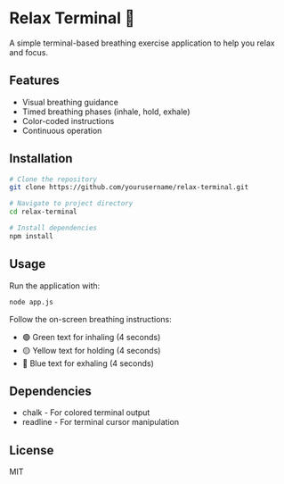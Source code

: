 # Relax Terminal 🧘

A simple terminal-based breathing exercise application to help you relax and focus.

## Features

- Visual breathing guidance
- Timed breathing phases (inhale, hold, exhale)
- Color-coded instructions
- Continuous operation

## Installation

```bash
# Clone the repository
git clone https://github.com/yourusername/relax-terminal.git

# Navigate to project directory
cd relax-terminal

# Install dependencies
npm install
```

## Usage

Run the application with:

```bash
node app.js
```

Follow the on-screen breathing instructions:
- 🟢 Green text for inhaling (4 seconds)
- 🟡 Yellow text for holding (4 seconds)
- 🔵 Blue text for exhaling (4 seconds)

## Dependencies

- chalk - For colored terminal output
- readline - For terminal cursor manipulation

## License

MIT

